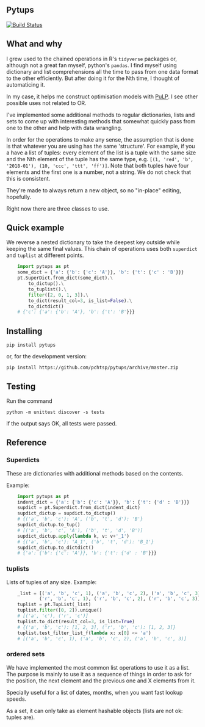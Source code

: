 ## Pytups
[![Build Status](https://travis-ci.org/pchtsp/pytups.svg?branch=master)](https://travis-ci.org/pchtsp/pytups)

## What and why

I grew used to the chained operations in R's `tidyverse` packages or, although not a great fan myself, python's `pandas`. I find myself using dictionary and list comprehensions all the time to pass from one data format to the other efficiently. But after doing it for the Nth time, I thought of automaticing it.

In my case, it helps me construct optimisation models with [PuLP](https://github.com/coin-or/pulp). I see other possible uses not related to OR.

I've implemented some additional methods to regular dictionaries, lists and sets to come up with interesting methods that somewhat quickly pass from one to the other and help with data wrangling.

In order for the operations to make any sense, the assumption that is done is that whatever you are using has the same 'structure'. For example, if you a have a list of tuples: every element of the list is a tuple with the same size and the Nth element of the tuple has the same type, e.g. `[(1, 'red', 'b', '2018-01'), (10, 'ccc', 'ttt', 'ff')]`. Note that both tuples have four elements and the first one is a number, not a string. We do not check that this is consistent.

They're made to always return a new object, so no "in-place" editing, hopefully.

Right now there are three classes to use. 

## Quick example

We reverse a nested dictionary to take the deepest key outside while keeping the same final values. This chain of operations uses both `superdict` and `tuplist` at different points.

```python
    import pytups as pt
    some_dict = {'a': {'b': {'c': 'A'}}, 'b': {'t': {'c' : 'B'}}}
    pt.SuperDict.from_dict(some_dict).\
        to_dictup().\
        to_tuplist().\
        filter([2, 0, 1, 3]).\
        to_dict(result_col=3, is_list=False).\
        to_dictdict()
    # {'c': {'a': {'b': 'A'}, 'b': {'t': 'B'}}}
```

## Installing

    pip install pytups

or, for the development version:

    pip install https://github.com/pchtsp/pytups/archive/master.zip

## Testing

Run the command 
    
    python -m unittest discover -s tests

 if the output says OK, all tests were passed.

## Reference

### Superdicts

These are dictionaries with additional methods based on the contents.

Example:

```python
    import pytups as pt
    indent_dict = {'a': {'b': {'c': 'A'}}, 'b': {'t': {'d' : 'B'}}}
    supdict = pt.Superdict.from_dict(indent_dict)
    supdict_dictup = supdict.to_dictup()
    # {('a', 'b', 'c'): 'A', ('b', 't', 'd'): 'B'}
    supdict_dictup.to_tup()
    # [('a', 'b', 'c', 'A'), ('b', 't', 'd', 'B')]
    supdict_dictup.apply(lambda k, v: v+'_1')
    # {('a', 'b', 'c'): 'A_1', ('b', 't', 'd'): 'B_1'}
    supdict_dictup.to_dictdict()
    # {'a': {'b': {'c': 'A'}}, 'b': {'t': {'d' : 'B'}}}
```

### tuplists

Lists of tuples of any size.
Example:

```python
    _list = [('a', 'b', 'c', 1), ('a', 'b', 'c', 2), ('a', 'b', 'c', 3),
            ('r', 'b', 'c', 1), ('r', 'b', 'c', 2), ('r', 'b', 'c', 3)]
    tuplist = pt.TupList(_list)
    tuplist.filter([0, 2]).unique()
    # [('a', 'c'), ('r', 'c')]
    tuplist.to_dict(result_col=3, is_list=True)
    # {('a', 'b', 'c'): [1, 2, 3], ('r', 'b', 'c'): [1, 2, 3]}
    tuplist.test_filter_list_f(lambda x: x[0] <= 'a')
    # [('a', 'b', 'c', 1), ('a', 'b', 'c', 2), ('a', 'b', 'c', 3)]
```

### ordered sets

We have implemented the most common list operations to use it as a list. The purpose is mainly to use it as a sequence of things in order to ask for the position, the next element and the previous one and X elements from it.

Specially useful for a list of dates, months, when you want fast lookup speeds.

As a set, it can only take as element hashable objects (lists are not ok: tuples are).